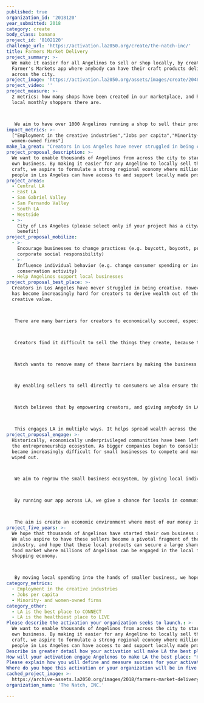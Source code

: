 ```yaml
---
published: true
organization_id: '2018120'
year_submitted: 2018
category: create
body_class: banana
project_id: '8102120'
challenge_url: 'https://activation.la2050.org/create/the-natch-inc/'
title: Farmers Market Delivery
project_summary: >-
  We make it easier for all Angelinos to sell or shop locally, by creating a
  Farmer's Markets app where anybody can have their craft products delivered
  across the city.
project_image: 'https://activation.la2050.org/assets/images/create/2048-wide/the-natch-inc.jpg'
project_video: ''
project_measure: >-
  2 metrics: how many shops have been created in our marketplace, and how many
  local monthly shoppers there are.



   We aim to have over 1000 Angelinos running a shop to sell their products on our app within 2 years. We also aim to have 50,000 local shoppers within that time.
impact_metrics: >-
  ["Employment in the creative industries","Jobs per capita","Minority- and
  women-owned firms"]
make_la_great: "Creators in Los Angeles have never struggled in being creative. However, it has become increasingly hard for creators to derive wealth out of their creative value.\r\n\r\n\r\n\r\n There are many barriers for creators to economically succeed, especially creators from underprivileged communities. These barriers include financial resources, experience, business resources, marketing apparatuses, connections, and the increasing challenge of oligopolies monopolizing every industry.\r\n\r\n\r\n\r\n Creators find it difficult to sell the things they create, because there are startup costs, and it takes infrastructure. Generally one needs to have a facility, which means high rents, and this does not favor well for small businesses or non high earners looking to economically move up. It is increasingly hard for these mom and pop shops to compete with big businesses as well.\r\n\r\n\r\n\r\n Natch wants to remove many of these barriers by making the business industry more accessible for creators. Supporting local businesses is currently hard for both shoppers and sellers. By creating our online marketplace we create a network of local businesses, where shoppers can more easily find and receive locally made products. So we make it easier for these creators to market their products. But we also make it easier and cheaper for them to deliver their products too. By handling the fulfillment and delivery, sellers do not need to rent out retail space, nor hire expensive drivers to transport their goods. They also do not need to worry about developing their own website and driving traffic. We simplify many of the difficulties behind creators starting their own business, and we make it cheaper.\r\n\r\n\r\n\r\n By enabling sellers to sell directly to consumers we also ensure that they receive the financial value from most of what they produce. By removing middle men when it comes to manufacturing, distribution, and retail, the creator can once again become an owner of what they produce.\r\n\r\n\r\n\r\n Natch believes that by empowering creators, and giving anybody in LA a chance to compete with bigger businesses, local spending will be channeled away from the hands of bigger corporations and directly into the hands of the people in the city.\r\n\r\n\r\n\r\n This engages LA in multiple ways. It helps spread wealth across the city. It helps empower diverse communities of creators to play a part in the everyday lives of all Angelinos. And it gives access to people around Los Angeles to the different things creators produce. We aim to improve the quality of life for Angelinos by giving them the opportunity to connect directly with other Angelinos through the food they create."
project_proposal_description: >-
  We want to enable thousands of Angelinos from across the city to start their
  own business. By making it easier for any Angelino to locally sell their
  craft, we aspire to formulate a strong regional economy where millions of
  people in Los Angeles can have access to and support locally made products.
project_areas:
  - Central LA
  - East LA
  - San Gabriel Valley
  - San Fernando Valley
  - South LA
  - Westside
  - >-
    City of Los Angeles (please select only if your project has a citywide
    benefit)
project_proposal_mobilize:
  - >-
    Encourage businesses to change practices (e.g. buycott, boycott, promote
    corporate social responsibility)
  - >-
    Influence individual behavior (e.g. change consumer spending or increase
    conservation activity)
  - Help Angelinos support local businesses
project_proposal_best_place: >-
  Creators in Los Angeles have never struggled in being creative. However, it
  has become increasingly hard for creators to derive wealth out of their
  creative value.



   There are many barriers for creators to economically succeed, especially creators from underprivileged communities. These barriers include financial resources, experience, business resources, marketing apparatuses, connections, and the increasing challenge of oligopolies monopolizing every industry.



   Creators find it difficult to sell the things they create, because there are startup costs, and it takes infrastructure. Generally one needs to have a facility, which means high rents, and this does not favor well for small businesses or non high earners looking to economically move up. It is increasingly hard for these mom and pop shops to compete with big businesses as well.



   Natch wants to remove many of these barriers by making the business industry more accessible for creators. Supporting local businesses is currently hard for both shoppers and sellers. By creating our online marketplace we create a network of local businesses, where shoppers can more easily find and receive locally made products. So we make it easier for these creators to market their products. But we also make it easier and cheaper for them to deliver their products too. By handling the fulfillment and delivery, sellers do not need to rent out retail space, nor hire expensive drivers to transport their goods. They also do not need to worry about developing their own website and driving traffic. We simplify many of the difficulties behind creators starting their own business, and we make it cheaper.



   By enabling sellers to sell directly to consumers we also ensure that they receive the financial value from most of what they produce. By removing middle men when it comes to manufacturing, distribution, and retail, the creator can once again become an owner of what they produce.



   Natch believes that by empowering creators, and giving anybody in LA a chance to compete with bigger businesses, local spending will be channeled away from the hands of bigger corporations and directly into the hands of the people in the city.



   This engages LA in multiple ways. It helps spread wealth across the city. It helps empower diverse communities of creators to play a part in the everyday lives of all Angelinos. And it gives access to people around Los Angeles to the different things creators produce. We aim to improve the quality of life for Angelinos by giving them the opportunity to connect directly with other Angelinos through the food they create.
project_proposal_engage: >-
  Historically, economically underprivileged communities have been left out of
  the entrepreneurship ecosystem. As bigger companies began to consolidate, it
  became increasingly difficult for small businesses to compete and many were
  wiped out.



   We aim to regrow the small business ecosystem, by giving local individuals a mechanism to compete. We are giving individuals a way to sell the products they make, and we are making it easier and cheaper for them to sell and deliver those products. In this new internet age, this will make small businesses competitive once again.



   By running our app across LA, we give a chance for locals in communities of all economic backgrounds to engage in the entrepreneurship movement. So far not a lot of tech has emerged that has created economic opportunities for diverse communities. With Natch, starting your own business will be more accessible, and these business will get more visibility as opposed to traditional brick and mortars which are limited by geographic barriers. Also by delivering these products, we give access to Angelinos from across the city to a diverse range of healthy and locally made goods.



   The aim is create an economic environment where most of our money is spent locally and goes directly to the creators. By diverting our spending from big to small businesses, we might be able to have an impact on income inequality.
project_five_years: >-
  We hope that thousands of Angelinos have started their own business on Natch.
  We also aspire to have these sellers become a pivotal fragment of the food
  industry, and hope that these local products can secure a large share of the
  food market where millions of Angelinos can be engaged in the local food
  shopping economy.



   By moving local spending into the hands of smaller business, we hope that can make an impact on local wealth inequality.
category_metrics:
  - Employment in the creative industries
  - Jobs per capita
  - Minority- and women-owned firms
category_other:
  - LA is the best place to CONNECT
  - LA is the healthiest place to LIVE
Please describe the activation your organization seeks to launch.: >-
  We want to enable thousands of Angelinos from across the city to start their
  own business. By making it easier for any Angelino to locally sell their
  craft, we aspire to formulate a strong regional economy where millions of
  people in Los Angeles can have access to and support locally made products.
Describe in greater detail how your activation will make LA the best place?: "Creators in Los Angeles have never struggled in being creative. However, it has become increasingly hard for creators to derive wealth out of their creative value.\r\n\r\nThere are many barriers for creators to economically succeed, especially creators from underprivileged communities. These barriers include financial resources, experience, business resources, marketing apparatuses, connections, and the increasing challenge of oligopolies monopolizing every industry.\r\n\r\nCreators find it difficult to sell the things they create, because there are startup costs, and it takes infrastructure. Generally one needs to have a facility, which means high rents, and this does not favor well for small businesses or non high earners looking to economically move up. It is increasingly hard for these mom and pop shops to compete with big businesses as well.\r\n\r\nNatch wants to remove many of these barriers by making the business industry more accessible for creators. Supporting local businesses is currently hard for both shoppers and sellers. By creating our online marketplace we create a network of local businesses, where shoppers can more easily find and receive locally made products. So we make it easier for these creators to market their products. But we also make it easier and cheaper for them to deliver their products too. By handling the fulfillment and delivery, sellers do not need to rent out retail space, nor hire expensive drivers to transport their goods. They also do not need to worry about developing their own website and driving traffic. We simplify many of the difficulties behind creators starting their own business, and we make it cheaper. \r\n\r\nBy enabling sellers to sell directly to consumers we also ensure that they receive the financial value from most of what they produce. By removing middle men when it comes to manufacturing, distribution, and retail, the creator can once again become an owner of what they produce.\r\n\r\nNatch believes that by empowering creators, and giving anybody in LA a chance to compete with bigger businesses, local spending will be channeled away from the hands of bigger corporations and directly into the hands of the people in the city.\r\n\r\nThis engages LA in multiple ways. It helps spread wealth across the city. It helps empower diverse communities of creators to play a part in the everyday lives of all Angelinos. And it gives access to people around Los Angeles to the different things creators produce. We aim to improve the quality of life for Angelinos by giving them the opportunity to connect directly with other Angelinos through the food they create. "
How will your activation engage Angelenos to make LA the best place: "Historically, economically underprivileged communities have been left out of the entrepreneurship ecosystem. As bigger companies began to consolidate, it became increasingly difficult for small businesses to compete and many were wiped out. \r\n\r\nWe aim to regrow the small business ecosystem, by giving local individuals a mechanism to compete. We are giving individuals a way to sell the products they make, and we are making it easier and cheaper for them to sell and deliver those products. In this new internet age, this will make small businesses competitive once again.\r\n\r\nBy running our app across LA, we give a chance for locals in communities of all economic backgrounds to engage in the entrepreneurship movement. So far not a lot of tech has emerged that has created economic opportunities for diverse communities. With Natch, starting your own business will be more accessible, and these business will get more visibility as opposed to traditional brick and mortars which are limited by geographic barriers. Also by delivering these products, we give access to Angelinos from across the city to a diverse range of healthy and locally made goods. \r\n\r\nThe aim is create an economic environment where most of our money is spent locally and goes directly to the creators. By diverting our spending from big to small businesses, we might be able to have an impact on income inequality."
Please explain how you will define and measure success for your activation.: "2 metrics: how many shops have been created in our marketplace, and how many local monthly shoppers there are. \r\n\r\nWe aim to have over 1000 Angelinos running a shop to sell their products on our app within 2 years. We also aim to have 50,000 local shoppers within that time."
Where do you hope this activation or your organization will be in five years?: "We hope that thousands of Angelinos have started their own business on Natch. We also aspire to have these sellers become a pivotal fragment of the food industry, and hope that these local products can secure a large share of the food market where millions of Angelinos can be engaged in the local food shopping economy.\r\n\r\nBy moving local spending into the hands of smaller business, we hope that can make an impact on local wealth inequality."
cached_project_image: >-
  https://archive-assets.la2050.org/images/2018/farmers-market-delivery/activation.la2050.org/assets/images/create/2048-wide/the-natch-inc.jpg
organization_name: 'The Natch, INC.'

---
```

